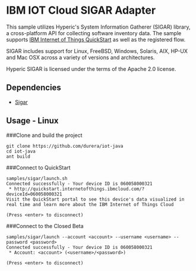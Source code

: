 IBM IOT Cloud SIGAR Adapter
===========================

This sample utilizes Hyperic's System Information Gatherer (SIGAR) library, a cross-platform API for collecting 
software inventory data.  The sample supports [IBM Internet of Things QuickStart](http://quickstart.internetofthings.ibmcloud.com) as well as 
the registered flow.

SIGAR includes support for Linux, FreeBSD, Windows, Solaris, AIX, HP-UX and Mac OSX across a variety of 
versions and architectures. 

Hyperic SIGAR is licensed under the terms of the Apache 2.0 license.


Dependencies
------------
* [Sigar](http://www.hyperic.com/products/sigar)


Usage - Linux
-------------

###Clone and build the project
```
git clone https://github.com/durera/iot-java
cd iot-java
ant build
```

###Connect to QuickStart
```
samples/sigar/launch.sh
Connected successfully - Your device ID is 060058000321
 * http://quickstart.internetofthings.ibmcloud.com/?deviceId=060058000321
Visit the QuickStart portal to see this device's data visualized in real time and learn more about the IBM Internet of Things Cloud

(Press <enter> to disconnect)
```

###Connect to the Closed Beta
```
samples/sigar/launch --account <account> --username <username> --password <password>
Connected successfully - Your device ID is 060058000321
 * Account: <account> (<username>/<password>)

(Press <enter> to disconnect)
```
